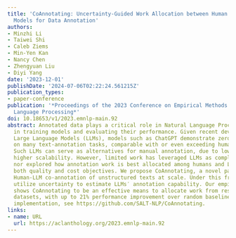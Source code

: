 ```yaml
---
title: 'CoAnnotating: Uncertainty-Guided Work Allocation between Human and Large Language
  Models for Data Annotation'
authors:
- Minzhi Li
- Taiwei Shi
- Caleb Ziems
- Min-Yen Kan
- Nancy Chen
- Zhengyuan Liu
- Diyi Yang
date: '2023-12-01'
publishDate: '2024-07-06T02:22:24.561215Z'
publication_types:
- paper-conference
publication: '*Proceedings of the 2023 Conference on Empirical Methods in Natural
  Language Processing*'
doi: 10.18653/v1/2023.emnlp-main.92
abstract: Annotated data plays a critical role in Natural Language Processing (NLP)
  in training models and evaluating their performance. Given recent developments in
  Large Language Models (LLMs), models such as ChatGPT demonstrate zero-shot capability
  on many text-annotation tasks, comparable with or even exceeding human annotators.
  Such LLMs can serve as alternatives for manual annotation, due to lower costs and
  higher scalability. However, limited work has leveraged LLMs as complementary annotators,
  nor explored how annotation work is best allocated among humans and LLMs to achieve
  both quality and cost objectives. We propose CoAnnotating, a novel paradigm for
  Human-LLM co-annotation of unstructured texts at scale. Under this framework, we
  utilize uncertainty to estimate LLMs′ annotation capability. Our empirical study
  shows CoAnnotating to be an effective means to allocate work from results on different
  datasets, with up to 21% performance improvement over random baseline. For code
  implementation, see https://github.com/SALT-NLP/CoAnnotating.
links:
- name: URL
  url: https://aclanthology.org/2023.emnlp-main.92
---
```

